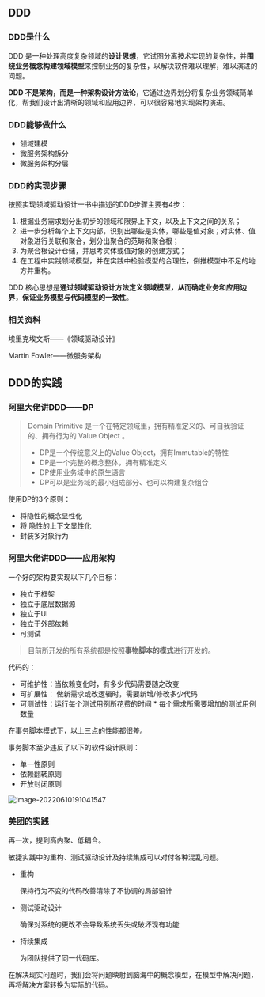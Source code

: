## DDD

### DDD是什么

DDD 是一种处理高度复杂领域的**设计思想**，它试图分离技术实现的复杂性，并**围绕业务概念构建领域模型**来控制业务的复杂性，以解决软件难以理解，难以演进的问题。

**DDD 不是架构，而是一种架构设计方法论**，它通过边界划分将复杂业务领域简单化，帮我们设计出清晰的领域和应用边界，可以很容易地实现架构演进。



### DDD能够做什么

* 领域建模
* 微服务架构拆分
* 微服务架构分层



### DDD的实现步骤

按照实现领域驱动设计一书中描述的DDD步骤主要有4步：

1. 根据业务需求划分出初步的领域和限界上下文，以及上下文之间的关系；
2. 进一步分析每个上下文内部，识别出哪些是实体，哪些是值对象；对实体、值对象进行关联和聚合，划分出聚合的范畴和聚合根；
3. 为聚合根设计仓储，并思考实体或值对象的创建方式；
4. 在工程中实践领域模型，并在实践中检验模型的合理性，倒推模型中不足的地方并重构。

DDD 核心思想是**通过领域驱动设计方法定义领域模型，从而确定业务和应用边界，保证业务模型与代码模型的一致性**。



### 相关资料

埃里克埃文斯——《领域驱动设计》

Martin Fowler——微服务架构



## DDD的实践

### 阿里大佬讲DDD——DP

> Domain Primitive 是一个在特定领域里，拥有精准定义的、可自我验证的、拥有行为的 Value Object 。
>
> - DP是一个传统意义上的Value Object，拥有Immutable的特性
> - DP是一个完整的概念整体，拥有精准定义
> - DP使用业务域中的原生语言
> - DP可以是业务域的最小组成部分、也可以构建复杂组合

使用DP的3个原则：

* 将隐性的概念显性化
* 将 隐性的上下文显性化
* 封装多对象行为

### 阿里大佬讲DDD——应用架构

一个好的架构要实现以下几个目标：

* 独立于框架
* 独立于底层数据源
* 独立于UI
* 独立于外部依赖
* 可测试

> 目前所开发的所有系统都是按照**事物脚本的模式**进行开发的。

代码的：

* 可维护性：当依赖变化时，有多少代码需要随之改变
* 可扩展性： 做新需求或改逻辑时，需要新增/修改多少代码
* 可测试性：运行每个测试用例所花费的时间 \* 每个需求所需要增加的测试用例数量

在事务脚本模式下，以上三点的性能都很差。

事务脚本至少违反了以下的软件设计原则：

* 单一性原则
* 依赖翻转原则
* 开放封闭原则

<img src="./assets/学习笔记/image-20220610191041547.png" alt="image-20220610191041547"  />



### 美团的实践

再一次，提到高内聚、低耦合。

敏捷实践中的重构、测试驱动设计及持续集成可以对付各种混乱问题。

* 重构

  保持行为不变的代码改善清除了不协调的局部设计

* 测试驱动设计

  确保对系统的更改不会导致系统丢失或破坏现有功能

* 持续集成

  为团队提供了同一代码库。

在解决现实问题时，我们会将问题映射到脑海中的概念模型，在模型中解决问题，再将解决方案转换为实际的代码。

























